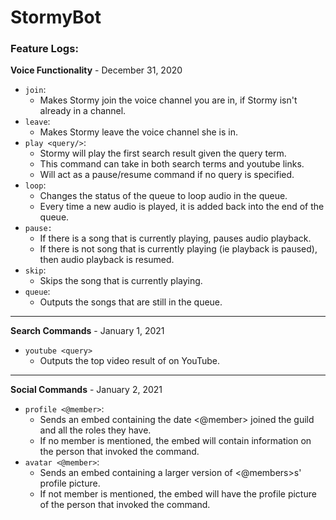 # StormyBot

### **Feature Logs**:
**Voice Functionality** - December 31, 2020
* ``join``:
    * Makes Stormy join the voice channel you are in, if Stormy isn't already in a 
      channel.
* ``leave``:
    * Makes Stormy leave the voice channel she is in.
* ``play <query/>``:
    * Stormy will play the first search result given the query term.
    * This command can take in both search terms and youtube links.
    * Will act as a pause/resume command if no query is specified.
* ``loop``:
    * Changes the status of the queue to loop audio in the queue.
    * Every time a new audio is played, it is added back into the end of the queue.
* ``pause:``
    * If there is a song that is currently playing, pauses audio playback.
    * If there is not song that is currently playing (ie playback is paused), then audio
      playback is resumed.
* ``skip``:
    * Skips the song that is currently playing.
*  ``queue``:
    * Outputs the songs that are still in the queue.
---
**Search Commands** - January 1, 2021
* ``youtube <query>``
    * Outputs the top video result of <query> on YouTube.
---
**Social Commands** - January 2, 2021
* ``profile <@member>``:
    * Sends an embed containing the date <@member> joined the guild and all the roles they
    have.
    * If no member is mentioned, the embed will contain information on the person that
    invoked the command.
* ``avatar <@member>``:
    * Sends an embed containing a larger version of <@members>s' profile picture.
    * If not member is mentioned, the embed will have the profile picture of the person
    that invoked the command.
